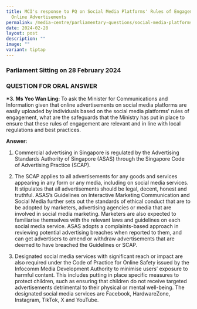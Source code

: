 ```yaml
---
title: MCI's response to PQ on Social Media Platforms' Rules of Engagement for
  Online Advertisements
permalink: /media-centre/parliamentary-questions/social-media-platforms-online-advertisements/
date: 2024-02-28
layout: post
description: ""
image: ""
variant: tiptap
---
```

<h3>Parliament Sitting on 28 February 2024</h3>
<h3>QUESTION FOR ORAL ANSWER</h3>
<p><strong>*3. Ms Yeo Wan Ling: </strong>To ask the Minister for Communications
and Information given that online advertisements on social media platforms
are easily uploaded by individuals based on the social media platforms'
rules of engagement, what are the safeguards that the Ministry has put
in place to ensure that these rules of engagement are relevant and in line
with local regulations and best practices.</p>
<p></p>
<p><strong>Answer:</strong>
</p>
<ol data-tight="true" class="tight">
<li>
<p>Commercial advertising in Singapore is regulated by the Advertising Standards
Authority of Singapore (ASAS) through the Singapore Code of Advertising
Practice (SCAP).&nbsp;</p>
<p></p>
</li>
<li>
<p>The SCAP applies to all advertisements for any goods and services appearing
in any form or any media, including on social media services. It stipulates
that all advertisements should be legal, decent, honest and truthful. ASAS’s
Guidelines on Interactive Marketing Communication and Social Media further
sets out the standards of ethical conduct that are to be adopted by marketers,
advertising agencies or media that are involved in social media marketing.
Marketers are also expected to familiarise themselves with the relevant
laws and guidelines on each social media service. ASAS adopts a complaints-based
approach in reviewing potential advertising breaches when reported to them,
and can get advertisers to amend or withdraw advertisements that are deemed
to have breached the Guidelines or SCAP.</p>
<p></p>
</li>
<li>
<p>Designated social media services with significant reach or impact are
also required under the Code of Practice for Online Safety issued by the
Infocomm Media Development Authority to minimise users’ exposure to harmful
content. This includes putting in place specific measures to protect children,
such as ensuring that children do not receive targeted advertisements detrimental
to their physical or mental well-being. The designated social media services
are Facebook, HardwareZone, Instagram, TikTok, X and YouTube.</p>
</li>
</ol>
<p></p>